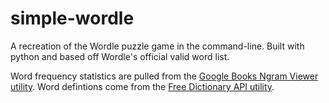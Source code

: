 # simple-wordle

A recreation of the Wordle puzzle game in the command-line. Built with python and based off Wordle's official valid word list.

Word frequency statistics are pulled from the [Google Books Ngram Viewer utility](https://books.google.com/ngrams/).  Word defintions come from the [Free Dictionary API utility](https://dictionaryapi.dev/).
